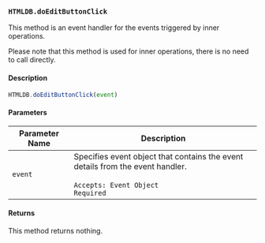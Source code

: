 ### `HTMLDB.doEditButtonClick`

This method is an event handler for the events triggered by inner operations.

Please note that this method is used for inner operations, there is no need to call directly.

#### Description

```javascript
HTMLDB.doEditButtonClick(event)
```

#### Parameters

| Parameter Name             | Description                               |
| -------------------------- | ----------------------------------------- |
| `event` | Specifies event object that contains the event details from the event handler.<br><br>`Accepts: Event Object`<br>`Required` |

#### Returns

This method returns nothing.
